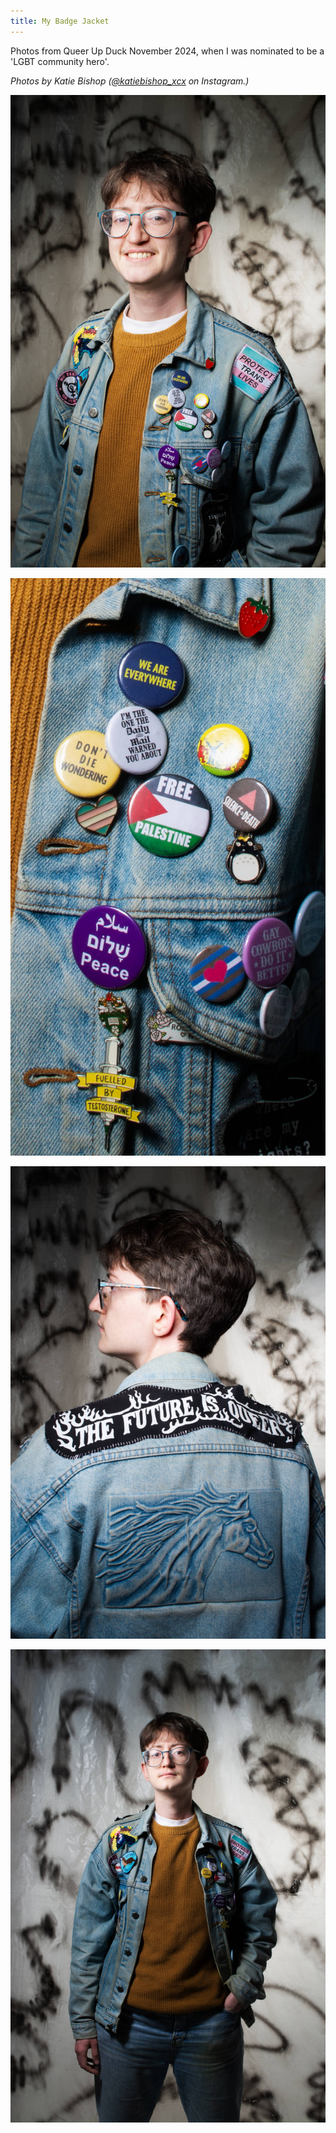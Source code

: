 ```yaml
---
title: My Badge Jacket
---
```

Photos from Queer Up Duck November 2024, when I was nominated to be a 'LGBT community hero'. 

*Photos by Katie Bishop ([@katiebishop_xcx](https://www.instagram.com/katiebishop_xcx/) on Instagram.)*

![](/assets/QUDhappy.jpg)

![](/assets/QUDbadges.jpg)

![](/assets/QUDback.jpg)

![](/assets/QUDserious.jpg)